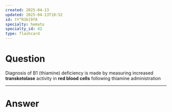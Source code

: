 ```yaml
---
created: 2025-04-13
updated: 2025-04-13T10:52
id: tY^R3b[0fA
specialty: hemato
specialty_id: 42
type: flashcard
---
```


# Question
Diagnosis of B1 (thiamine) deficiency is made by measuring increased **transketolase** activity in **red blood cells** following thiamine administration

---

# Answer
